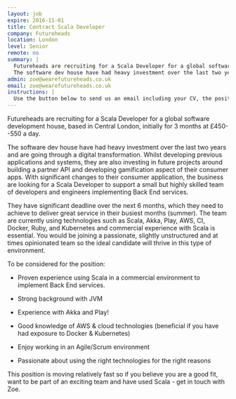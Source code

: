 ```yaml
---
layout: job
expire: 2016-11-01
title: Contract Scala Developer
company: Futureheads
location: London
level: Senior
remote: no
summary: |
  Futureheads are recruiting for a Scala Developer for a global software development house, based in Central London, initially for 3 months at £450--550 a day.
  The software dev house have had heavy investment over the last two years and are going through a digital transformation. Whilst developing previous applications and systems, they are also investing in future projects around building a partner API and developing gamification aspect of their consumer apps.
admin: zoe@wearefutureheads.co.uk
email: zoe@wearefutureheads.co.uk
instructions: |
  Use the button below to send us an email including your CV, the position you're applying for, and anything else you might want to say.
---
```


<!-- break -->

Futureheads are recruiting for a Scala Developer for a global software development house, based in Central London, initially for 3 months at £450--550 a day.

The software dev house have had heavy investment over the last two years and are going through a digital transformation. Whilst developing previous applications and systems, they are also investing in future projects around building a partner API and developing gamification aspect of their consumer apps. With significant changes to their consumer application, the business are looking for a Scala Developer to support a small but highly skilled team of developers and engineers implementing Back End services.

They have significant deadline over the next 6 months, which they need to achieve to deliver great service in their busiest months (summer). The team are currently using technologies such as Scala, Akka, Play, AWS, CI, Docker, Ruby, and Kubernetes and commercial experience with Scala is essential. You would be joining a passionate, slightly unstructured and at times opinionated team so the ideal candidate will thrive in this type of environment.

To be considered for the position:

- Proven experience using Scala in a commercial environment to implement Back End services.

- Strong background with JVM

- Experience with Akka and Play!

- Good knowledge of AWS & cloud technologies (beneficial if you have had exposure to Docker & Kubernetes)

- Enjoy working in an Agile/Scrum environment

- Passionate about using the right technologies for the right reasons

This position is moving relatively fast so if you believe you are a good fit, want to be part of an exciting team and have used Scala - get in touch with Zoe.
